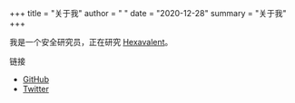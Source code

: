 +++
title = "关于我"
author = " "
date = "2020-12-28"
summary = "关于我"
+++

我是一个安全研究员，正在研究 [Hexavalent](https://github.com/Hexavalent-Browser/Hexavalent)。

链接

* [GitHub](https://github.com/qua3k)
* [Twitter](https://twitter.com/CliffMaceyak)
